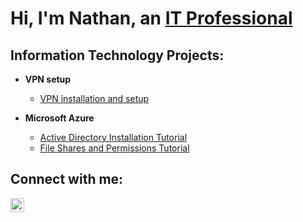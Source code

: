 <h1>Hi, I'm Nathan, an <a href="https://https://www.linkedin.com/in/nathan-thomson-4802b1261/">IT Professional</a></h1>

<h2> Information Technology Projects:</h2>

- <b>VPN setup</b>
  - [VPN installation and setup](https://github.com/NathanThomson1492/nathanthomsonvpn)
  
- <b>Microsoft Azure</b>
    - [Active Directory Installation Tutorial](https://github.com/NathanThomson1492/Active-Directory-Installation-and-Setup)
    - [File Shares and Permissions Tutorial](https://github.com/NathanThomson1492/File-Shares-and-Permissions) 
  

  

<h2>Connect with me:</h2>


[<img align="left" alt="Josh | LinkedIn" width="22px" src="https://cdn.jsdelivr.net/npm/simple-icons@v3/icons/linkedin.svg" />][linkedin]




[linkedin]: https://linkedin.com/in/nathan-thomson-4802b1261/
